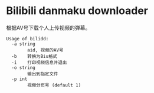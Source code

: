 # Bilibili danmaku downloader

根据AV号下载个人上传视频的弹幕。  

```
Usage of bilidd:
  -a string
    	aid, 视频的AV号
  -b	转换为Biu格式
  -i	打印视频信息并退出
  -o string
    	输出到指定文件
  -p int
    	视频分页号 (default 1)
```
